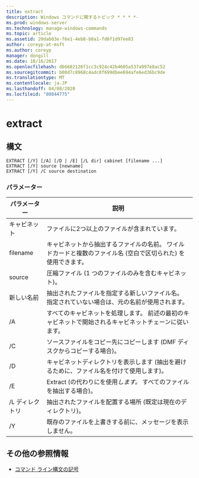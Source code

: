 ```yaml
---
title: extract
description: Windows コマンドに関するトピック * * * *-
ms.prod: windows-server
ms.technology: manage-windows-commands
ms.topic: article
ms.assetid: 20dab03e-f6e1-4eb8-b8a1-fd6f1d97ee83
author: coreyp-at-msft
ms.author: coreyp
manager: dongill
ms.date: 10/16/2017
ms.openlocfilehash: d66682126f1cc3c924c42b4605a537a997e8ac52
ms.sourcegitcommit: b00d7c8968c4adc8f699dbee694afe6ed36bc9de
ms.translationtype: MT
ms.contentlocale: ja-JP
ms.lasthandoff: 04/08/2020
ms.locfileid: "80844775"
---
```

# <a name="extract"></a>extract



## <a name="syntax"></a>構文

```
EXTRACT [/Y] [/A] [/D | /E] [/L dir] cabinet [filename ...]
EXTRACT [/Y] source [newname]
EXTRACT [/Y] /C source destination
```

### <a name="parameters"></a>パラメーター

|パラメーター|説明|
|---------|-----------|
|キャビネット|ファイルに2つ以上のファイルが含まれています。|
|filename|キャビネットから抽出するファイルの名前。 ワイルドカードと複数のファイル名 (空白で区切られた) を使用できます。|
|source|圧縮ファイル (1 つのファイルのみを含むキャビネット)。|
|新しい名前|抽出されたファイルを指定する新しいファイル名。 指定されていない場合は、元の名前が使用されます。|
|/A|すべてのキャビネットを処理します。 前述の最初のキャビネットで開始されるキャビネットチェーンに従います。|
|/C|ソースファイルをコピー先にコピーします (DMF ディスクからコピーする場合)。|
|/D|キャビネットディレクトリを表示します (抽出を避けるために、ファイル名を付けて使用します)。|
|/E|Extract (の代わりにを使用*します。* すべてのファイルを抽出する場合)。|
|/L ディレクトリ|抽出されたファイルを配置する場所 (既定は現在のディレクトリ)。|
|/Y|既存のファイルを上書きする前に、メッセージを表示しません。|

## <a name="additional-references"></a>その他の参照情報

- [コマンド ライン構文の記号](command-line-syntax-key.md)